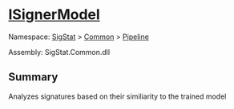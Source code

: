 # [ISignerModel](./ISignerModel.md)

Namespace: [SigStat]() > [Common](./../README.md) > [Pipeline](./README.md)

Assembly: SigStat.Common.dll

## Summary
Analyzes signatures based on their similiarity to the trained model

